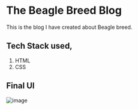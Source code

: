 # The Beagle Breed Blog

This is the blog I have created about Beagle breed.
## Tech Stack used,
1. HTML
2. CSS

## Final UI 
![image](https://github.com/M74-dot/The-Beagle-Breed-Blog/assets/82174253/0d2bc385-6a87-4cfc-9774-ea56ec3536ed)
